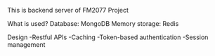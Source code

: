 This is backend server of FM2077 Project

What is used?
Database: MongoDB
Memory storage: Redis

Design
-Restful APIs
-Caching
-Token-based authentication
-Session management